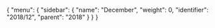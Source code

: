 {
  "menu": {
    "sidebar": {
      "name": "December",
      "weight": 0,
      "identifier": "2018/12",
      "parent": "2018"
    }
  }
}
